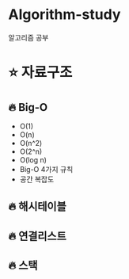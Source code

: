 # Algorithm-study
알고리즘 공부

# ⭐️ 자료구조

## 🔥 Big-O

- O(1)
- O(n)
- O(n^2)
- O(2^n)
- O(log n)
- Big-O 4가지 규칙
- 공간 복잡도

## 🔥 해시테이블

## 🔥 연결리스트

## 🔥 스택